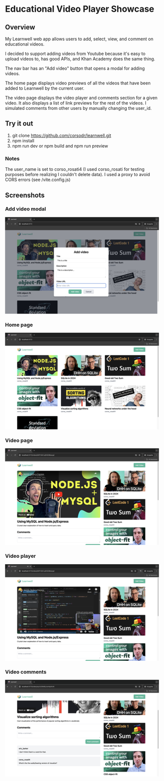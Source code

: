 # Educational Video Player Showcase

## Overview 
My Learnwell web app allows users to add, select, view, and comment on educational videos. 

I decided to support adding videos from Youtube because it's easy to upload videos to, has good APIs, and Khan Academy does the same thing.

The nav bar has an "Add video" button that opens a modal for adding videos. 

The home page displays video previews of all the videos that have been added to Learnwell by the current user. 

The video page displays the video player and comments section for a given video. It also displays a list of link previews for the rest of the videos. I simulated comments from other users by manually changing the user_id. 


## Try it out 
1) git clone https://github.com/corsodr/learnwell.git
2) npm install
3) npm run dev or npm build and npm run preview 

### Notes 
The user_name is set to corso_rosati4 (I used corso_rosati for testing purposes before realizing I couldn't delete data). I used a proxy to avoid CORS errors (see /vite.config.js)

## Screenshots 

### Add video modal 

![Add video modal screenshot](public/modal.png)

### Home page 

![Home page screenshot](public/home-page.png)

### Video page 

![Video page screenshot](public/video-page.png)

### Video player 

![Video player screenshot](public/video-player.png)

### Video comments 

![Video comments screenshot](public/comments.png)